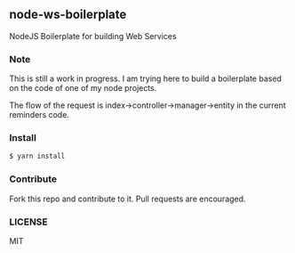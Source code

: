 ## node-ws-boilerplate

NodeJS Boilerplate for building Web Services

### Note
This is still a work in progress. I am trying here to build a boilerplate based on the code of one of my node projects.

The flow of the request is index->controller->manager->entity in the current reminders code.


### Install
```bash
$ yarn install
```

### Contribute
Fork this repo and contribute to it. Pull requests are encouraged.

### LICENSE
MIT
